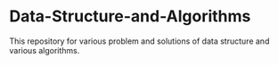 # Data-Structure-and-Algorithms
This repository for various problem and solutions of data structure and various algorithms.
